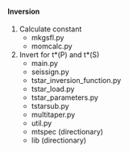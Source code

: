 #### Inversion

1. Calculate constant
   - mkgsfl.py
   - momcalc.py
2. Invert for t*(P) and t*(S)
   - main.py
   - seissign.py
   - tstar_inversion_function.py
   - tstar_load.py
   - tstar_parameters.py
   - tstarsub.py
   - multitaper.py
   - util.py
   - mtspec (directionary)
   - lib (directionary)
